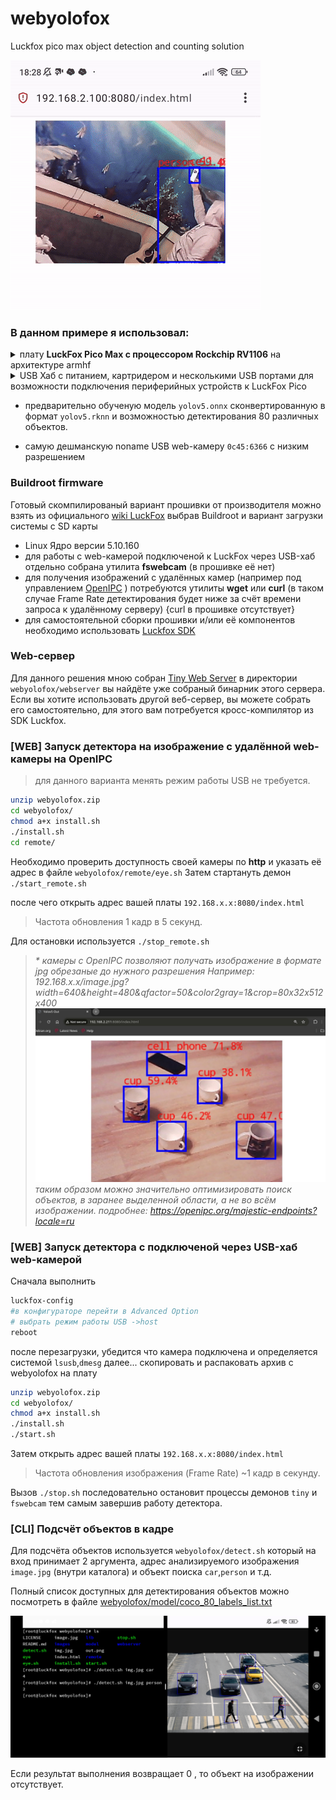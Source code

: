 # webyolofox
Luckfox pico max object detection and counting solution

  ![YOLOv15](https://github.com/sw3nlab/webyolofox/blob/main/images/detect.gif)

### В данном примере я использовал: 
<details>
  <summary>плату <b>LuckFox Pico Max с процессором Rockchip RV1106</b> на архитектуре armhf</summary>
...
возможно будет работать и на других платах этого семейства (пока не проверено)
...

</details>
  
<details>
  <summary>USB Хаб с питанием, картридером и несколькими USB портами для возможности подключения периферийных устройств к LuckFox Pico</summary>
  как то так...
  
  ![IMAGE](https://github.com/sw3nlab/webyolofox/blob/main/images/tools.jpg)
  
  ...
</details>
  
- предварительно обученую модель `yolov5.onnx` сконвертированную в формат `yolov5.rknn` и возможностью детектирования 80 различных объектов.

- самую дешманскую noname USB web-камеру `0c45:6366` с низким разрешением

### Buildroot firmware
Готовый скомпилированый вариант прошивки от производителя можно взять из официального [wiki LuckFox](https://drive.google.com/drive/folders/1sFUWjYpDDisf92q9EwP1Ia7lHgp9PaFS?usp=drive_link) 
выбрав Buildroot и вариант загрузки системы с SD карты

- Linux Ядро версии 5.10.160
- для работы с web-камерой подключеной к LuckFox через USB-хаб отдельно собрана утилита <b>fswebcam</b> (в прошивке её нет)
- для получения изображений с удалённых камер (например под управлением [OpenIPC](https://github.com/OpenIPC) ) потребуются утилиты <b>wget</b> или <b>curl</b> (в таком случае Frame Rate детектирования будет ниже за счёт времени запроса к удалённому серверу) {curl в прошивке отсутствует}
- для самостоятельной сборки прошивки и/или её компонентов необходимо использовать [Luckfox SDK](https://github.com/LuckfoxTECH/luckfox-pico)


### Web-сервер
Для данного решения мною собран [Tiny Web Server](https://github.com/shenfeng/tiny-web-server)
в директории `webyolofox/webserver` вы найдёте уже собраный бинарник этого сервера.
Если вы хотите использовать другой веб-сервер, вы можете собрать его самостоятельно, для этого вам потребуется кросс-компилятор из SDK Luckfox.

### [WEB] Запуск детектора на изображение с удалённой web-камеры на OpenIPC
> для данного варианта менять режим работы USB не требуется.
```bash
unzip webyolofox.zip
cd webyolofox/
chmod a+x install.sh
./install.sh
cd remote/
```
Необходимо проверить доступность своей камеры по <b>http</b> и указать её адрес в файле `webyolofox/remote/eye.sh`
Затем стартануть демон
`./start_remote.sh`

после чего открыть адрес вашей платы `192.168.x.x:8080/index.html`

> Частота обновления 1 кадр в 5 секунд.

Для остановки используется `./stop_remote.sh`

> <i>* камеры с OpenIPC позволяют получать изображение в формате jpg обрезаные до нужного разрешения Например: 192.168.x.x/image.jpg?width=640&height=480&qfactor=50&color2gray=1&crop=80x32x512x400
> ![image](https://github.com/sw3nlab/webyolofox/blob/main/images/cups.jpg)
> таким образом можно значительно оптимизировать поиск объектов, в заранее выделенной области, а не во всём изображении.
подробнее: https://openipc.org/majestic-endpoints?locale=ru </i>

### [WEB] Запуск детектора с подключеной через USB-хаб web-камерой
Сначала выполнить
```bash
luckfox-config
#в конфигураторе перейти в Advanced Option
# выбрать режим работы USB ->host
reboot
```
после перезагрузки, убедится что камера подключена и определяется системой `lsusb`,`dmesg`
далее...
скопировать и распаковать архив с webyolofox на плату
```bash
unzip webyolofox.zip
cd webyolofox/
chmod a+x install.sh
./install.sh
./start.sh
```
Затем открыть адрес вашей платы `192.168.x.x:8080/index.html`

> Частота обновления изображения (Frame Rate) ~1 кадр в секунду.

Вызов `./stop.sh` последовательно остановит процессы демонов `tiny` и `fswebcam` тем самым завершив работу детектора.

### [CLI] Подсчёт объектов в кадре
Для подсчёта объектов используется `webyolofox/detect.sh` который на вход принимает 2 аргумента, адрес анализируемого изображения `image.jpg` (внутри каталога) и объект поиска `car`,`person` и т.д. 

Полный список доступных для детектирования объектов можно посмотреть в файле [webyolofox/model/coco_80_labels_list.txt](https://github.com/sw3nlab/webyolofox/blob/main/model/coco_80_labels_list.txt)

![screen](https://github.com/sw3nlab/webyolofox/blob/main/images/detect_screen.jpg)

Если результат выполнения возвращает 0 , то объект на изображении отсутствует.
